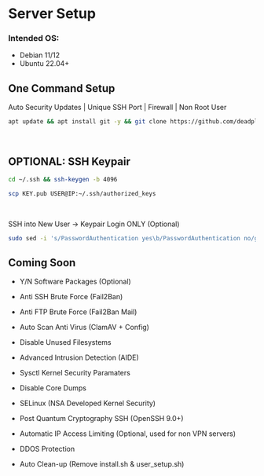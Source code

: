 
# Server Setup

### Intended OS:
- Debian 11/12
- Ubuntu 22.04+

## One Command Setup
Auto Security Updates | Unique SSH Port | Firewall | Non Root User
```bash
apt update && apt install git -y && git clone https://github.com/deadplev-ai/ASS_Auto-Server-Secure.git && cd ASS_Auto-Server-Secure && chmod +x install.sh && ./install.sh
```
<br />

## OPTIONAL: SSH Keypair
```bash
cd ~/.ssh && ssh-keygen -b 4096
```
```bash
scp KEY.pub USER@IP:~/.ssh/authorized_keys
```
<br />

SSH into New User → Keypair Login ONLY (Optional)
```bash
sudo sed -i 's/PasswordAuthentication yes\b/PasswordAuthentication no/gI' /etc/ssh/sshd_config && sudo systemctl restart ssh && echo && echo "***********************" && echo "Security Setup Complete!" && echo "***********************" && echo
```

## Coming Soon

- Y/N Software Packages (Optional)
- Anti SSH Brute Force (Fail2Ban)
- Anti FTP Brute Force (Fail2Ban Mail)
- Auto Scan Anti Virus (ClamAV + Config)
- Disable Unused Filesystems
- Advanced Intrusion Detection (AIDE)
- Sysctl Kernel Security Paramaters
- Disable Core Dumps
- SELinux (NSA Developed Kernel Security)
- Post Quantum Cryptography SSH (OpenSSH 9.0+)
- Automatic IP Access Limiting (Optional, used for non VPN servers)
- DDOS Protection

- Auto Clean-up (Remove install.sh & user_setup.sh)
